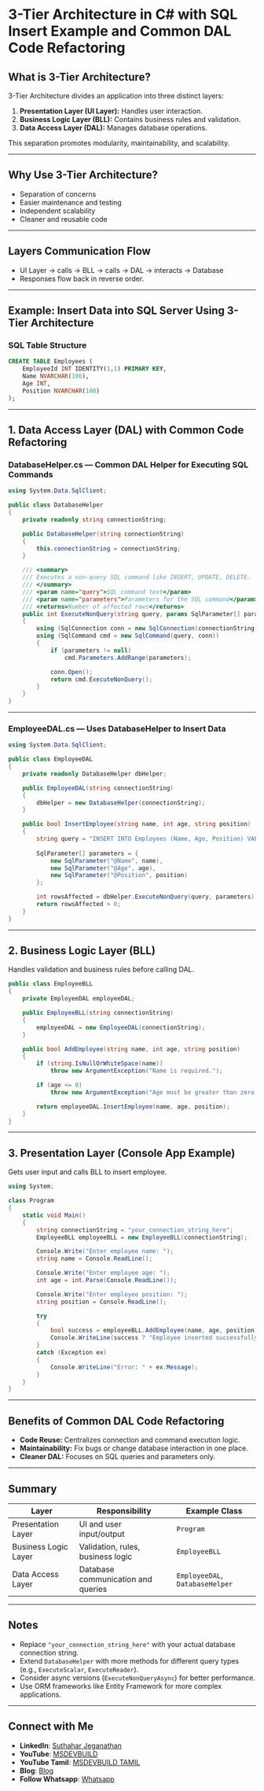 

# 3-Tier Architecture in C# with SQL Insert Example and Common DAL Code Refactoring

## What is 3-Tier Architecture?

3-Tier Architecture divides an application into three distinct layers:

1. **Presentation Layer (UI Layer):** Handles user interaction.
2. **Business Logic Layer (BLL):** Contains business rules and validation.
3. **Data Access Layer (DAL):** Manages database operations.

This separation promotes modularity, maintainability, and scalability.

---

## Why Use 3-Tier Architecture?

* Separation of concerns
* Easier maintenance and testing
* Independent scalability
* Cleaner and reusable code

---

## Layers Communication Flow

* UI Layer → calls → BLL → calls → DAL → interacts → Database
* Responses flow back in reverse order.

---

## Example: Insert Data into SQL Server Using 3-Tier Architecture

### SQL Table Structure

```sql
CREATE TABLE Employees (
    EmployeeId INT IDENTITY(1,1) PRIMARY KEY,
    Name NVARCHAR(100),
    Age INT,
    Position NVARCHAR(100)
);
```

---

## 1. Data Access Layer (DAL) with Common Code Refactoring

### DatabaseHelper.cs — Common DAL Helper for Executing SQL Commands

```csharp
using System.Data.SqlClient;

public class DatabaseHelper
{
    private readonly string connectionString;

    public DatabaseHelper(string connectionString)
    {
        this.connectionString = connectionString;
    }

    /// <summary>
    /// Executes a non-query SQL command like INSERT, UPDATE, DELETE.
    /// </summary>
    /// <param name="query">SQL command text</param>
    /// <param name="parameters">Parameters for the SQL command</param>
    /// <returns>Number of affected rows</returns>
    public int ExecuteNonQuery(string query, params SqlParameter[] parameters)
    {
        using (SqlConnection conn = new SqlConnection(connectionString))
        using (SqlCommand cmd = new SqlCommand(query, conn))
        {
            if (parameters != null)
                cmd.Parameters.AddRange(parameters);

            conn.Open();
            return cmd.ExecuteNonQuery();
        }
    }
}
```

---

### EmployeeDAL.cs — Uses DatabaseHelper to Insert Data

```csharp
using System.Data.SqlClient;

public class EmployeeDAL
{
    private readonly DatabaseHelper dbHelper;

    public EmployeeDAL(string connectionString)
    {
        dbHelper = new DatabaseHelper(connectionString);
    }

    public bool InsertEmployee(string name, int age, string position)
    {
        string query = "INSERT INTO Employees (Name, Age, Position) VALUES (@Name, @Age, @Position)";
        
        SqlParameter[] parameters = {
            new SqlParameter("@Name", name),
            new SqlParameter("@Age", age),
            new SqlParameter("@Position", position)
        };

        int rowsAffected = dbHelper.ExecuteNonQuery(query, parameters);
        return rowsAffected > 0;
    }
}
```

---

## 2. Business Logic Layer (BLL)

Handles validation and business rules before calling DAL.

```csharp
public class EmployeeBLL
{
    private EmployeeDAL employeeDAL;

    public EmployeeBLL(string connectionString)
    {
        employeeDAL = new EmployeeDAL(connectionString);
    }

    public bool AddEmployee(string name, int age, string position)
    {
        if (string.IsNullOrWhiteSpace(name))
            throw new ArgumentException("Name is required.");

        if (age <= 0)
            throw new ArgumentException("Age must be greater than zero.");

        return employeeDAL.InsertEmployee(name, age, position);
    }
}
```

---

## 3. Presentation Layer (Console App Example)

Gets user input and calls BLL to insert employee.

```csharp
using System;

class Program
{
    static void Main()
    {
        string connectionString = "your_connection_string_here";
        EmployeeBLL employeeBLL = new EmployeeBLL(connectionString);

        Console.Write("Enter employee name: ");
        string name = Console.ReadLine();

        Console.Write("Enter employee age: ");
        int age = int.Parse(Console.ReadLine());

        Console.Write("Enter employee position: ");
        string position = Console.ReadLine();

        try
        {
            bool success = employeeBLL.AddEmployee(name, age, position);
            Console.WriteLine(success ? "Employee inserted successfully." : "Insert failed.");
        }
        catch (Exception ex)
        {
            Console.WriteLine("Error: " + ex.Message);
        }
    }
}
```

---

## Benefits of Common DAL Code Refactoring

* **Code Reuse:** Centralizes connection and command execution logic.
* **Maintainability:** Fix bugs or change database interaction in one place.
* **Cleaner DAL:** Focuses on SQL queries and parameters only.

---

## Summary

| Layer                | Responsibility                     | Example Class                   |
| -------------------- | ---------------------------------- | ------------------------------- |
| Presentation Layer   | UI and user input/output           | `Program`                       |
| Business Logic Layer | Validation, rules, business logic  | `EmployeeBLL`                   |
| Data Access Layer    | Database communication and queries | `EmployeeDAL`, `DatabaseHelper` |

---

## Notes

* Replace `"your_connection_string_here"` with your actual database connection string.
* Extend `DatabaseHelper` with more methods for different query types (e.g., `ExecuteScalar`, `ExecuteReader`).
* Consider async versions (`ExecuteNonQueryAsync`) for better performance.
* Use ORM frameworks like Entity Framework for more complex applications.

---
 ## Connect with Me
- **LinkedIn**: [Suthahar Jeganathan](https://www.linkedin.com/in/jssuthahar/)
- **YouTube**: [MSDEVBUILD](https://www.youtube.com/@MSDEVBUILD)
- **YouTube Tamil**: [MSDEVBUILD TAMIL](https://www.youtube.com/@MSDEVBUILDTamil)
- **Blog**: [Blog](https://www.msdevbuild.com/)
- **Follow Whatsapp**: [Whatsapp](https://www.whatsapp.com/channel/0029Va5j2rHEFeXcTlUhQB0J)


